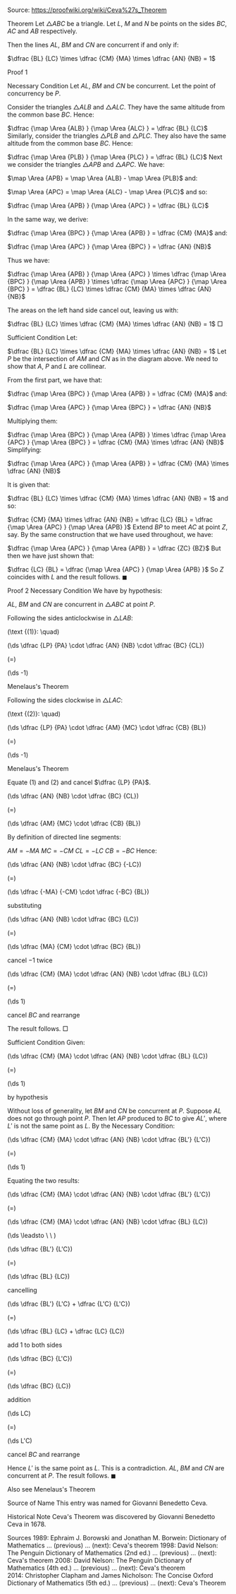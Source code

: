 # 

Source: https://proofwiki.org/wiki/Ceva%27s_Theorem



Theorem
Let $\triangle ABC$ be a triangle.
Let $L$, $M$ and $N$ be points on the sides $BC$, $AC$ and $AB$ respectively.

Then the lines $AL$, $BM$ and $CN$ are concurrent if and only if:

$\dfrac {BL} {LC} \times \dfrac {CM} {MA} \times \dfrac {AN} {NB} = 1$


Proof 1

Necessary Condition
Let $AL$, $BM$ and $CN$ be concurrent.
Let the point of concurrency be $P$.

Consider the triangles $\triangle ALB$ and $\triangle ALC$.
They have the same altitude from the common base $BC$.
Hence:

$\dfrac {\map \Area {ALB} } {\map \Area {ALC} } = \dfrac {BL} {LC}$
Similarly, consider the triangles $\triangle PLB$ and $\triangle PLC$.
They also have the same altitude from the common base $BC$.
Hence:

$\dfrac {\map \Area {PLB} } {\map \Area {PLC} } = \dfrac {BL} {LC}$
Next we consider the triangles $\triangle APB$ and $\triangle APC$.
We have:

$\map \Area {APB} = \map \Area {ALB} - \map \Area {PLB}$
and:

$\map \Area {APC} = \map \Area {ALC} - \map \Area {PLC}$
and so:

$\dfrac {\map \Area {APB} } {\map \Area {APC} } = \dfrac {BL} {LC}$

In the same way, we derive:

$\dfrac {\map \Area {BPC} } {\map \Area {APB} } = \dfrac {CM} {MA}$
and:

$\dfrac {\map \Area {APC} } {\map \Area {BPC} } = \dfrac {AN} {NB}$

Thus we have:

$\dfrac {\map \Area {APB} } {\map \Area {APC} } \times \dfrac {\map \Area {BPC} } {\map \Area {APB} } \times \dfrac {\map \Area {APC} } {\map \Area {BPC} } = \dfrac {BL} {LC} \times \dfrac {CM} {MA} \times \dfrac {AN} {NB}$

The areas on the left hand side cancel out, leaving us with:

$\dfrac {BL} {LC} \times \dfrac {CM} {MA} \times \dfrac {AN} {NB} = 1$
$\Box$


Sufficient Condition
Let:

$\dfrac {BL} {LC} \times \dfrac {CM} {MA} \times \dfrac {AN} {NB} = 1$
Let $P$ be the intersection of $AM$ and $CN$ as in the diagram above.
We need to show that $A$, $P$ and $L$ are collinear.

From the first part, we have that:

$\dfrac {\map \Area {BPC} } {\map \Area {APB} } = \dfrac {CM} {MA}$
and:

$\dfrac {\map \Area {APC} } {\map \Area {BPC} } = \dfrac {AN} {NB}$

Multiplying them:

$\dfrac {\map \Area {BPC} } {\map \Area {APB} } \times \dfrac {\map \Area {APC} } {\map \Area {BPC} } = \dfrac {CM} {MA} \times \dfrac {AN} {NB}$
Simplifying:

$\dfrac {\map \Area {APC} } {\map \Area {APB} } = \dfrac {CM} {MA} \times \dfrac {AN} {NB}$

It is given that:

$\dfrac {BL} {LC} \times \dfrac {CM} {MA} \times \dfrac {AN} {NB} = 1$
and so:

$\dfrac {CM} {MA} \times \dfrac {AN} {NB} = \dfrac {LC} {BL} = \dfrac {\map \Area {APC} } {\map \Area {APB} }$
Extend $BP$ to meet $AC$ at point $Z$, say.
By the same construction that we have used throughout, we have:

$\dfrac {\map \Area {APC} } {\map \Area {APB} } = \dfrac {ZC} {BZ}$
But then we have just shown that:

$\dfrac {LC} {BL} = \dfrac {\map \Area {APC} } {\map \Area {APB} }$
So $Z$ coincides with $L$ and the result follows.
$\blacksquare$


Proof 2
Necessary Condition
We have by hypothesis:

$AL$, $BM$ and $CN$ are concurrent in $\triangle ABC$ at point $P$.

Following the sides anticlockwise in $\triangle LAB$:




\(\text {(1)}: \quad\)









\(\ds \dfrac {LP} {PA} \cdot \dfrac {AN} {NB} \cdot \dfrac {BC} {CL}\)

\(=\)







\(\ds -1\)





Menelaus's Theorem



Following the sides clockwise in $\triangle LAC$:




\(\text {(2)}: \quad\)









\(\ds \dfrac {LP} {PA} \cdot \dfrac {AM} {MC} \cdot \dfrac {CB} {BL}\)

\(=\)







\(\ds -1\)





Menelaus's Theorem



Equate $(1)$ and $(2)$ and cancel $\dfrac {LP} {PA}$.














\(\ds \dfrac {AN} {NB} \cdot \dfrac {BC} {CL}\)

\(=\)







\(\ds \dfrac {AM} {MC} \cdot \dfrac {CB} {BL}\)









By definition of directed line segments:

$AM = -MA$
$MC = -CM$
$CL = -LC$
$CB = -BC$
Hence:














\(\ds \dfrac {AN} {NB} \cdot \dfrac {BC} {-LC}\)

\(=\)







\(\ds \dfrac {-MA} {-CM} \cdot \dfrac {-BC} {BL}\)





substituting














\(\ds \dfrac {AN} {NB} \cdot \dfrac {BC} {LC}\)

\(=\)







\(\ds \dfrac {MA} {CM} \cdot \dfrac {BC} {BL}\)





cancel $-1$ twice














\(\ds \dfrac {CM} {MA} \cdot \dfrac {AN} {NB} \cdot \dfrac {BL} {LC}\)

\(=\)







\(\ds 1\)





cancel $BC$ and rearrange



The result follows.
$\Box$


Sufficient Condition
Given:














\(\ds \dfrac {CM} {MA} \cdot \dfrac {AN} {NB} \cdot \dfrac {BL} {LC}\)

\(=\)







\(\ds 1\)





by hypothesis



Without loss of generality, let $BM$ and $CN$ be concurrent at $P$.
Suppose $AL$ does not go through point $P$.
Then let $AP$ produced to $BC$ to give $AL'$, where $L'$ is not the same point as $L$.
By the Necessary Condition:














\(\ds \dfrac {CM} {MA} \cdot \dfrac {AN} {NB} \cdot \dfrac {BL'} {L'C}\)

\(=\)







\(\ds 1\)









Equating the two results:














\(\ds \dfrac {CM} {MA} \cdot \dfrac {AN} {NB} \cdot \dfrac {BL'} {L'C}\)

\(=\)







\(\ds \dfrac {CM} {MA} \cdot \dfrac {AN} {NB} \cdot \dfrac {BL} {LC}\)














\(\ds \leadsto \ \ \)





\(\ds \dfrac {BL'} {L'C}\)

\(=\)







\(\ds \dfrac {BL} {LC}\)





cancelling














\(\ds \dfrac {BL'} {L'C} + \dfrac {L'C} {L'C}\)

\(=\)







\(\ds \dfrac {BL} {LC} + \dfrac {LC} {LC}\)





add $1$ to both sides














\(\ds \dfrac {BC} {L'C}\)

\(=\)







\(\ds \dfrac {BC} {LC}\)





addition














\(\ds LC\)

\(=\)







\(\ds L'C\)





cancel $BC$ and rearrange



Hence $L'$ is the same point as $L$.
This is a contradiction.
$AL$, $BM$ and $CN$ are concurrent at $P$.
The result follows.
$\blacksquare$


Also see
Menelaus's Theorem


Source of Name
This entry was named for Giovanni Benedetto Ceva.


Historical Note
Ceva's Theorem was discovered by Giovanni Benedetto Ceva in $1678$.


Sources
1989: Ephraim J. Borowski and Jonathan M. Borwein: Dictionary of Mathematics ... (previous) ... (next): Ceva's theorem
1998: David Nelson: The Penguin Dictionary of Mathematics (2nd ed.) ... (previous) ... (next): Ceva's theorem
2008: David Nelson: The Penguin Dictionary of Mathematics (4th ed.) ... (previous) ... (next): Ceva's theorem
2014: Christopher Clapham and James Nicholson: The Concise Oxford Dictionary of Mathematics (5th ed.) ... (previous) ... (next): Ceva's Theorem




